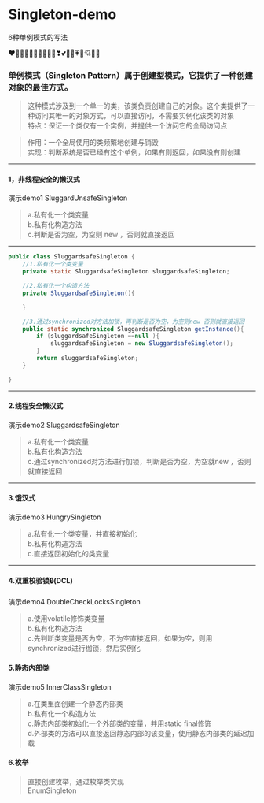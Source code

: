 # Singleton-demo
6种单例模式的写法

  ❤🧡💛💚💙💜🤎🖤🤍💔❣💕💞💓💗💖💘💝💟

 

### 单例模式（Singleton Pattern）属于创建型模式，它提供了一种创建对象的最佳方式。
>这种模式涉及到一个单一的类，该类负责创建自己的对象。这个类提供了一种访问其唯一的对象方式，可以直接访问，不需要实例化该类的对象<br>
特点：保证一个类仅有一个实例，并提供一个访问它的全局访问点

>作用：一个全局使用的类频繁地创建与销毁<br>
实现：判断系统是否已经有这个单例，如果有则返回，如果没有则创建
***

#### 1，非线程安全的懒汉式

演示demo1 SluggardUnsafeSingleton
>a.私有化一个类变量<br>
b.私有化构造方法<br>
c.判断是否为空，为空则 new ，否则就直接返回
***

```java
public class SluggardsafeSingleton {
    //1.私有化一个类变量
    private static SluggardsafeSingleton sluggardsafeSingleton;

    //2.私有化一个构造方法
    private SluggardsafeSingleton(){

    }

    //3.通过synchronized对方法加锁，再判断是否为空，为空则new 否则就直接返回
    public static synchronized SluggardsafeSingleton getInstance(){
        if (sluggardsafeSingleton ==null ){
            sluggardsafeSingleton = new SluggardsafeSingleton();
        }
        return sluggardsafeSingleton;
    }

}
```

---

#### 2.线程安全懒汉式
演示demo2 SluggardsafeSingleton
>a.私有化一个类变量<br>
b.私有化构造方法<br>
c.通过synchronized对方法进行加锁，判断是否为空，为空就new ，否则就直接返回
***


#### 3.饿汉式
演示demo3 HungrySingleton
>a.私有化一个类变量，并直接初始化<br>
b.私有化构造方法<br>
c.直接返回初始化的类变量
***

#### 4.双重校验锁🔒(DCL)
演示demo4  DoubleCheckLocksSingleton
>a.使用volatile修饰类变量<br>
b.私有化构造方法<br>
c.先判断类变量是否为空，不为空直接返回，如果为空，则用synchronized进行枷锁，然后实例化


#### 5.静态内部类<br>
演示demo5 InnerClassSingleton
>a.在类里面创建一个静态内部类<br>
b.私有化一个构造方法<br>
c.静态内部类初始化一个外部类的变量，并用static final修饰<br>
d.外部类的方法可以直接返回静态内部的该变量，使用静态内部类的延迟加载 

#### 6.枚举<br>
>直接创建枚举，通过枚举类实现<br>
EnumSingleton
 
